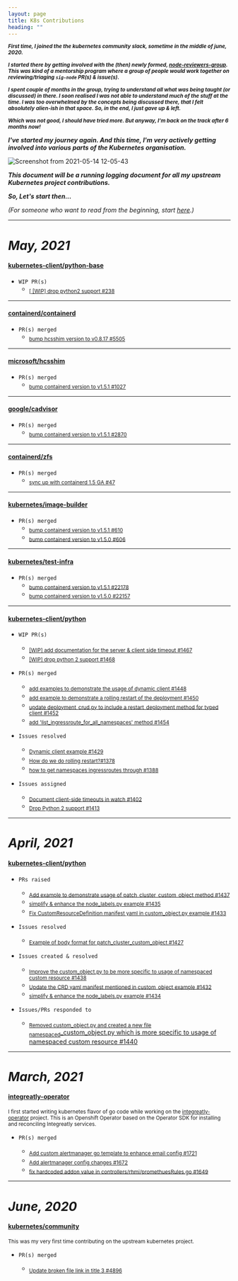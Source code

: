 ```yaml
---
layout: page
title: K8s Contributions
heading: ""
---
```


<sub>***First time, I joined the the kubernetes community slack, sometime in the middle of june, 2020.***</sub>

<sub>***I started there by getting involved with the (then) newly formed, [node-reviewers-group](https://www.psaggu.com/kubernetes-mentorship/2020/07/30/node-reviewer-group-tasks.html). This was kind of a mentorship program where a group of people would work together on reviewing/triaging `sig-node` PR(s) & issue(s).***</sub>

<sub>***I spent couple of months in the group, trying to understand all what was being taught (or discussed) in there. I soon realised I was not able to understand much of the stuff at the time. I was too overwhelmed by the concepts being discussed there, that I felt absolutely alien-ish in that space. So, in the end, I just gave up & left.***</sub>

<sub>***Which was not good, I should have tried more. But anyway, I'm back on the track after 6 months now!***</sub>

***I've started my journey again. And this time, I'm very actively getting involved into various parts of the Kubernetes organisation.***


![Screenshot from 2021-05-14 12-05-43](https://user-images.githubusercontent.com/30499743/118231546-f30ca980-b4ac-11eb-9fd8-2d90e6d9e51e.png)


***This document will be a running logging document for all my upstream Kubernetes project contributions.***

***So, Let's start then...***


*(For someone who want to read from the beginning, start [here](https://www.psaggu.com/kubernetes.html#june-2020).)*

---

# *May, 2021*

#### **[ kubernetes-client/python-base](https://github.com/kubernetes-client/python-base)**

- `WIP PR(s)`
    - <sub>[[ [WIP] drop python2 support #238](https://github.com/kubernetes-client/python-base/pull/238)</sub>

---

#### **[ containerd/containerd ](https://github.com/containerd/containerd)**

- `PR(s) merged`
    - <sub>[bump hcsshim version to v0.8.17 #5505](https://github.com/containerd/containerd/pull/5505)</sub>
 
---

#### **[microsoft/hcsshim](https://github.com/microsoft/hcsshim)**

- `PR(s) merged`
    - <sub>[bump containerd version to v1.5.1 #1027](https://github.com/microsoft/hcsshim/pull/1027#event-4745184459)</sub>
 
---


#### **[google/cadvisor](https://github.com/google/cadvisor/)**

- `PR(s) merged`  
    - <sub>[bump containerd version to v1.5.1 #2870](https://github.com/google/cadvisor/pull/2870)</sub>

---

#### **[containerd/zfs](https://github.com/containerd/zfs/)**

- `PR(s) merged`
    - <sub>[sync up with containerd 1.5 GA #47](https://github.com/containerd/zfs/pull/47)</sub>

---

#### **[kubernetes/image-builder](https://github.com/kubernetes-sigs/image-builder)**

- `PR(s) merged`
    - <sub>[bump containerd version to v1.5.1 #610](https://github.com/kubernetes-sigs/image-builder/pull/610)</sub>
    - <sub>[bump containerd version to v1.5.0 #606](https://github.com/kubernetes-sigs/image-builder/pull/606)</sub>

---


#### **[kubernetes/test-infra](https://github.com/kubernetes/test-infra)**

- `PR(s) merged`
    - <sub>[bump containerd version to v1.5.1 #22178](https://github.com/kubernetes/test-infra/pull/22178)</sub>
    - <sub>[bump containerd version to v1.5.0 #22157](https://github.com/kubernetes/test-infra/pull/22157)</sub>

---

#### **[ kubernetes-client/python ](https://github.com/kubernetes-client/python)**

- `WIP PR(s)`
    - <sub>[[WIP] add documentation for the server & client side timeout #1467](https://github.com/kubernetes-client/python/pull/1467)</sub>
    - <sub>[[WIP] drop python 2 support #1468](https://github.com/kubernetes-client/python/pull/1468)</sub>

- `PR(s) merged`
    - <sub>[add examples to demonstrate the usage of dynamic client #1448](https://github.com/kubernetes-client/python/pull/1448)</sub>
    - <sub>[add example to demonstrate a rolling restart of the deployment #1450](https://github.com/kubernetes-client/python/pull/1450)</sub>
    - <sub>[update deployment_crud.py to include a restart_deployment method for typed client #1452](https://github.com/kubernetes-client/python/pull/1452)</sub>
    - <sub>[add 'list_ingressroute_for_all_namespaces' method #1454](https://github.com/kubernetes-client/python/pull/1454)</sub>

- `Issues resolved`
    - <sub>[Dynamic client example #1429](https://github.com/kubernetes-client/python/issues/1429)</sub>
    - <sub>[How do we do rolling restart?#1378](https://github.com/kubernetes-client/python/issues/1378)</sub>
    - <sub>[how to get namespaces ingressroutes through #1388](https://github.com/kubernetes-client/python/issues/1388)</sub>

- `Issues assigned`
    - <sub>[Document client-side timeouts in watch #1402](https://github.com/kubernetes-client/python/issues/1402)</sub>
    - <sub>[Drop Python 2 support #1413](https://github.com/kubernetes-client/python/issues/1413)</sub>

---

# *April, 2021*

#### **[ kubernetes-client/python ](https://github.com/kubernetes-client/python)**

- `PRs raised`
    - <sub>[Add example to demonstrate usage of patch_cluster_custom_object method #1437](https://github.com/kubernetes-client/python/pull/1437)</sub>
    - <sub>[simplify & enhance the node_labels.py example #1435](https://github.com/kubernetes-client/python/pull/1435)</sub>
    - <sub>[Fix CustomResourceDefinition manifest yaml in custom_object.py example #1433 ](https://github.com/kubernetes-client/python/pull/1433)</sub>

- `Issues resolved`
    - <sub>[Example of body format for patch_cluster_custom_object #1427](https://github.com/kubernetes-client/python/issues/1427)</sub>

   
- `Issues created & resolved`
    - <sub>[Improve the custom_object.py to be more specific to usage of namespaced custom resource #1438](https://github.com/kubernetes-client/python/issues/1438)</sub>
    - <sub>[Update the CRD yaml manifest mentioned in custom_object example #1432](https://github.com/kubernetes-client/python/issues/1432)</sub>
    - <sub>[simplify & enhance the node_labels.py example #1434](https://github.com/kubernetes-client/python/issues/1434)</sub>

- `Issues/PRs responded to`
    - <sub>[Removed custom_object.py and created a new file namespaced</sub>_custom_object.py which is more specific to usage of namespaced custom resource #1440](https://github.com/kubernetes-client/python/pull/1440)

---

# *March, 2021*

#### **[integreatly-operator](https://github.com/integr8ly/integreatly-operator)**

<sub>I first started writing kubernetes flavor of go code while working on the [integreatly-operator](https://github.com/integr8ly/integreatly-operator) project. This is an Openshift Operator based on the Operator SDK for installing and reconciling Integreatly services.</sub>

- `PR(s) merged`

    - <sub>[Add custom alertmanager go template to enhance email config #1721](https://github.com/integr8ly/integreatly-operator/pull/1721)</sub>
    - <sub>[Add alertmanager config changes #1672](https://github.com/integr8ly/integreatly-operator/pull/1672)</sub>
    - <sub>[fix hardcoded addon value in controllers/rhmi/promethuesRules.go #1649](https://github.com/integr8ly/integreatly-operator/pull/1649)</sub>

---

# *June, 2020*

#### **[kubernetes/community](https://github.com/kubernetes/community/)**

<sub>This was my very first time contributing on the upstream kubernetes project.</sub>

- `PR(s) merged`

    - <sub>[Update broken file link in title 3 #4896](https://github.com/kubernetes/community/pull/4896)</sub>
